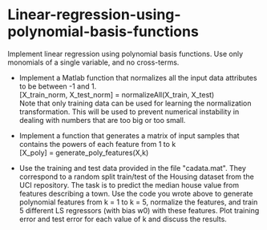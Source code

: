 # Linear-regression-using-polynomial-basis-functions

Implement linear regression using polynomial basis functions. Use only monomials of a single variable, and no cross-terms.

* Implement a Matlab function that normalizes all the input data attributes to be between -1 and 1.</br>
[X_train_norm, X_test_norm] = normalizeAll(X_train, X_test)</br>
Note that only training data can be used for learning the normalization transformation. This will be
used to prevent numerical instability in dealing with numbers that are too big or too small.

* Implement a function that generates a matrix of input samples that contains the powers of each feature from 1 to k</br>
[X_poly] = generate_poly_features(X,k)

* Use the training and test data provided in the file "cadata.mat". They correspond to a random split
train/test of the Housing dataset from the UCI repository. The task is to predict the median house
value from features describing a town. Use the code you wrote above to generate polynomial features
from k = 1 to k = 5, normalize the features, and train 5 different LS regressors (with bias w0) with
these features. Plot training error and test error for each value of k and discuss the results.
